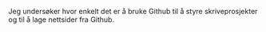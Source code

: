 Jeg undersøker hvor enkelt det er å bruke Github til å styre skriveprosjekter og til å lage nettsider fra Github. 

